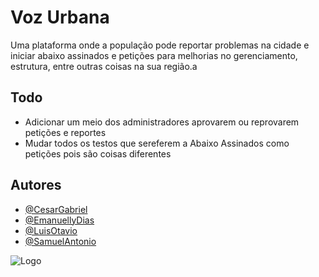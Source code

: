 
# Voz Urbana

Uma plataforma onde a população pode reportar problemas na cidade e iniciar abaixo assinados e petições para melhorias no gerenciamento, estrutura, entre outras coisas na sua região.a


## Todo

- Adicionar um meio dos administradores aprovarem ou reprovarem petições e reportes
- Mudar todos os testos que sereferem a Abaixo Assinados como petições pois são coisas diferentes


## Autores

- [@CesarGabriel](https://github.com/CesarGabriel26)
- [@EmanuellyDias](https://github.com/seu@)
- [@LuisOtavio](https://github.com/seu@)
- [@SamuelAntonio](https://github.com/samuc555)


![Logo](https://dev-to-uploads.s3.amazonaws.com/uploads/articles/th5xamgrr6se0x5ro4g6.png)


